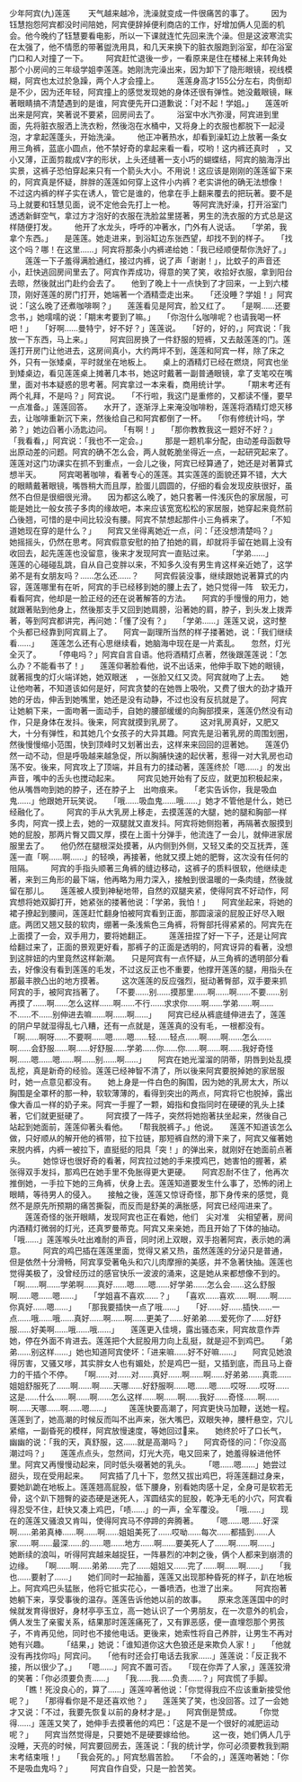 少年阿宾(九)莲莲 
　　天气越来越冷，洗澡就变成一件很痛苦的事了。 
　　因为钰慧抱怨阿宾都没时间陪她，阿宾便辞掉便利商店的工作，好增加俩人见面的机会。他今晚约了钰慧要看电影，所以一下课就连忙先回来洗个澡。但是这波寒流实在太强了，他不情愿的带著盥洗用具，和几天来换下的脏衣服跑到浴室，却在浴室门口和人对撞了一下。 
　　阿宾赶忙退後一步，一看原来是住在楼梯上来转角处那个小房间的三年级学姐李莲莲。她刚洗完澡出来，因为卸下了隐形眼镜，视线模糊，阿宾也太过於急躁，两个人才会撞上。 
　　莲莲身高才155公分左右，肉倒却是不少，因为还年轻，阿宾撞上的感觉发现她的身体还很有弹性。她没戴眼镜，眯著眼睛搞不清楚遇到的是谁，阿宾便先开口道歉说：「对不起！学姐。」　　莲莲听出来是阿宾，笑著说不要紧，回房间去了。 
　　浴室中水汽弥漫，阿宾进到里面，先将脏衣服洒上洗衣粉，然後泡在水桶中，又将身上的衣服也都脱下一起浸泡，才拿起莲蓬头，开始洗澡。 
　　他正冲著热水，却看到澡缸边上放著一条女用三角裤，蓝底小圆点，他不禁好奇的拿起来看一看，哎哟！这内裤还真时　，又小又薄，正面剪裁成V字的形状，上头还缝著一支小巧的蝴蝶结，阿宾的脑海浮出实景，这裤子恐怕穿起来只有一个箭头大小。不用说！这应该是刚刚的莲莲留下来的，阿宾真是怀疑，胖胖的莲莲如何穿上这件小内裤？老实讲他的确无法想像！　　不过这内裤的样子实在诱人，管它是谁的，他拿在手上翻来覆去的把玩著。要不是马上就要和钰慧见面，说不定他会先打上一枪。 
　　等阿宾洗好澡，打开浴室门透透新鲜空气，拿过方才泡好的衣服在洗脸盆里搓著，男生的洗衣服的方式总是这样随便打发。 
　　他开了水龙头，呼呼的冲著水，门外有人说话。　　「学弟，我拿个东西。」　　是莲莲。她走进来，到浴缸边东张西望，却找不到的样子。　　「找这个吗？哪！在这里……」阿宾将那条小内裤递给她：「我已经顺便帮你洗好了。」 
　　莲莲一下子羞得满脸通红，接过内裤，说了声「谢谢！」，比蚊子的声音还小，赶快逃回房间里去了。阿宾作弄成功，得意的笑了笑，收拾好衣服，拿到阳台去晾，然後就出门赴约会去了。　　他到了晚上十一点快到了才回来，一上到六楼顶，刚好莲莲的房门打开，她端著一个酒精壶走出来。　　「还没睡？学姐！」阿宾说：「这么晚了还煮咖啡啊？」　　莲莲看见是阿宾，脸又红了。　　「是啊……还要念书，」她嚅嚅的说：「期末考要到了嘛。」　　「你泡什么咖啡呢？也请我喝一杯吧！」　　「好啊……曼特宁，好不好？」莲莲说。　　「好的，好的，」阿宾说：「我放一下东西，马上来。」 
　　阿宾回房换了一件舒服的短裤，又去敲莲莲的门。莲莲打开房门让他进去，这房间真小，大约两坪不到，莲莲和阿宾一样，除了床之外，只有一张矮桌，平时就坐在地板上。　　桌上的酒精灯已经在燃烧，阿宾也坐到矮桌边，看见莲莲桌上摊著几本书，她这时戴著一副普通眼镜，拿了支笔咬在嘴里，面对书本疑惑的思考著。阿宾拿过一本来看，商用统计学。 
　　「期末考还有两个礼拜，不是吗？」阿宾说。　　「不行啦，我这门是重修的，又都读不懂，要早一点准备。」莲莲回答。　　水开了，逐渐浮上来淹没咖啡粉，莲莲将酒精灯熄灭移去，让咖啡重新沉下来，然後给自己和阿宾都倒了一杯。　　「你有修统计吗，学弟？」她边舀著小汤匙边问。　　「有啊！」　　「那你教教我这一题好不好？」　　「我看看，」阿宾说：「我也不一定会。」 
　　那是一题机率分配，由动差母函数导出原动差的问题。阿宾的确不怎么会，两人就乾脆坐得近一点，一起研究起来了。莲莲对这门功课实在抓不到重点，一会儿之後，阿宾已经算通了，她还是对著算式想半天。 
　　阿宾喝著咖啡，看著专心的莲莲。其实莲莲的面貌还算不错，大大的眼睛戴著眼镜，嘴唇稍大而且厚，脸蛋儿圆圆的，仔细的看会发现皮肤很好，虽然不白但是很细很光滑。　　因为都这么晚了，她只套著一件浅灰色的家居服，可能是她比一般女孩子多肉的缘故吧，本来应该宽宽松松的家居服，她穿起来竟然前凸後翘，可惜的是中间比较没有腰。阿宾不禁想起那件小三角裤来了。 
　　「不知道她现在穿的是什么？」　　阿宾又坐得离她近一点，问：「还没想清楚吗？」　　她摇摇头，仍然在思考。阿宾假意安慰的拍了拍她的肩，却就将手留在她肩上没有收回去，起先莲莲也没留意，後来才发现阿宾一直贴过来。 
　　「学弟……」　　莲莲的心碰碰乱跳，自从自己变胖以来，不知多久没有男生肯这样亲近她了，这学弟不是有女朋友吗？……怎么还……？　　阿宾假装没事，继续跟她说著算式的内容，莲莲哪里有在听，阿宾的手已经移到她的腰上去了，她只觉得一阵　软无力，看看阿宾，他却是一脸正经的还在说著解答的方法。　　阿宾的手慢慢的用力，她就跟著贴到他身上，然後那支手又回到她肩膀，沿著她的肩，脖子，到头发上拨弄著，等到阿宾都讲完，再问她：「懂了没有？」　　「学弟……」莲莲又说，这时整个头都已经靠到阿宾肩上了。　　阿宾一副理所当然的样子搂著她，说：「我们继续看……」　　莲莲怎么还有心思继续看，她脑海中现在是一片紊乱。　　忽然，灯光全灭了。 
　　「停电吗？」阿宾自言自语。他将酒精灯点著，然後跟莲莲说：「怎么办？不能看书了！」　　莲莲仰著脸看他，说不出话来，他伸手取下她的眼镜，就著摇曳的灯火端详她，她双眼迷　，一张脸又红又烫。阿宾就吻了上去。　　她让他吻著，不知道该如何是好，阿宾贪婪的在她唇上吸吮，又费了很大的劲才撬开她的牙齿，伸舌到她嘴里，她还是没有动静，不过也没有反抗就是了。 
　　阿宾让她躺下来，一面吻著一面动手，自她的腰部缓缓的向胸部摸来，莲莲仍然没有动作，只是身体在发抖。後来，阿宾就摸到乳房了。 
　　这对乳房真好，又肥又大，十分有弹性，和其她几个女孩子的大异其趣。阿宾先是沿著乳房的周围划圈，然後慢慢缩小范围，快到顶峰时又划著出去，这样来来回回的逗著她。　　莲莲仍然一动不动，但是呼吸越来越急促，所以胸脯快速的起伏著，惹得一对大乳房也动荡不安。後来，阿宾攻上了顶端，并且有力的揉动著，莲莲终於「嗯……」的发出声音，嘴中的舌头也搅动起来。 
　　阿宾见她开始有了反应，就更加积极起来，他从嘴唇吻到她的脖子，还在脖子上　出吻痕来。　　「老实告诉你，我是吸血鬼……」他跟她开玩笑说。　　「哦……吸血鬼……哦……」她才不管他是什么，她已经融化了。 
　　阿宾的手从大乳房上移走，去摸莲莲的大腿，她的腿和胸部一样多肉，阿宾一摸上去，她的一双腿就又直发抖。阿宾将她侧抱著，再隔著衣服摸到她的屁股，那两片臀又圆又厚，摸在上面十分弹手，他流连了一会儿，就伸进家居服里去了。　　他仍然在腿根深处摸著，从内侧到外侧，又轻又柔的交互抚弄，莲莲一直「啊……啊……」的轻唤，再接著，他就又摸上她的肥臀，这次没有任何的阻隔。 
　　阿宾的手指头顺著三角裤的缝边移动，这裤子的质料很软，他继续走著，来到三角形的最下端，他再略为用力深入，接触到很温暖的一条肉缝，然後就留在那儿。　　莲莲被人摸到神秘地带，自然的双腿夹紧，使得阿宾不好动作，阿宾想将她双脚打开，她紧张的搂著他说：「学弟，我怕！」　　阿宾坐起来，将她的裙子撩起到腰间，莲莲赶忙翻身怕被阿宾看到正面，那圆滚滚的屁股正好尽入眼底。两团又翘又鼓的软肉，绷著一条浅紫色三角裤，将臀部托得紧紧的。阿宾先在上面摸了一会，双手用力，要将她翻正。 
　　莲莲扭捏了好一下子，还是让阿宾给翻过来了，正面的景观更好看，那裤子的正面是透明的，阿宾讶异的看著，没想到这胖妞的内里竟然这样新潮。　　只是阿宾有一点怀疑，从三角裤的透明部分看去，好像没有看到莲莲的毛发，不过这反正也不重要，他撑开莲莲的腿，用指头在那最丰腴凸出的地方摸著。 
　　这次莲莲的反应强烈，挺动著臀部，双手要来抓阿宾的手，被阿宾挡著了。　　「不要……别……摸那里……啊……啊……不要……别再摸了……啊……怎么这样……啊……不行……求求你……啊……学弟……啊……不……不……别伸进去嘛……啊……啊……」　　阿宾已经从裤底缝伸进去了，莲莲的阴户早就湿得乱七八糟，还有一点就是，莲莲真的没有毛，一根都没有。　　「啊……啊呀……不要啊……嗯……嗯……轻……轻点……啊……啊……怎么……啊……会舒服……啊……好舒服……学弟……你……你……啊……啊……我好奇怪啊……嗯……嗯……啊……别……啊……」　　阿宾在她光溜溜的阴蒂，阴唇到处乱摸乱挖，真是新奇的经验。莲莲已经神智不清了，所以後来阿宾要脱掉她的家居服时，她一点意见都没有。　　她上身是一件白色的胸围，因为她的乳房太大，所以胸围是全罩杯的那一种，软软薄薄的，看得到突出的两点，阿宾将它也脱掉，露出像大香瓜一样的奶子来。阿宾一手握了一颗，姆指和食指同时在硬硬的乳头上揉著，它们就更挺硬了。 
　　阿宾摸了一阵子，突然将她抱著扶坐起来，然後自己站起到她面前，莲莲仰著头看他。　　「帮我脱裤子。」他说。　　莲莲不知道该怎么做，只好顺从的解开他的裤带，拉下拉链，那短裤自然的滑下来了，阿宾又催著她来脱内裤，内裤一被拉下，直挺挺的阳具「突！」的弹出来，就刚好在她面前点著头。 
　　她惊讶也很好奇的看著，阿宾拉过她的手来摸鸡巴，她害怕的握著，紧张得双手发抖，那鸡巴在她手里不免胀得更大更硬。　　阿宾忍耐不住了，他再次推倒她，一手拉下她的三角裤，伏身上去。莲莲知道要发生什么事了，恐怖的闭上眼睛，等待男人的侵入。　　接触之後，莲莲又惊讶奇怪，那下身传来的感觉，竟然不是原先所预期的痛苦撕裂，而反而是舒美的满胀感，阿宾已经闯进来了。 
　　莲莲奇怪的张开眼睛，发现阿宾也正在看她，他们　尖对准　尖相望著，房间内酒精灯微弱的灯光，还真罗曼蒂克。阿宾又来亲她，而且开始了下体的抽动。　　「哦……」莲莲喉头吐出难耐的声音，同时闭上双眼，双手抱著阿宾，表示她的满意。 
　　阿宾的鸡巴插在莲莲里面，觉得又紧又热，虽然莲莲的分泌只是普通，但是依然十分滑畅，阿宾享受著龟头和穴儿肉摩擦的美感，并不急著快抽。莲莲也觉得美极了，没曾经历过的感官快乐一波波的涌来，这是她从来都想像不到的。　　「啊……啊……学弟啊……真好……嗯……嗯……好学弟……怎么会……这么舒服啊……嗯……嗯……」　　「学姐喜不喜欢……？」　　「喜欢……喜欢……啊……啊……你真好……嗯……」　　「那我要插快一点了哦……」　　「好……好……插快……一点……哦……哦……真好……啊……啊……更美了……好弟弟……爱死你了……好舒服……好美啊……哦……哦……」　　莲莲更入佳境，露出骚态来，阿宾故意作弄她，停在外面不肯进去。莲莲把个大屁股用力向上乱挺，就是迎不到鸡巴。　　「弟弟……别这样……」她也知道阿宾使坏：「进来嘛……好不好嘛……」　　阿宾见她浪得厉害，又骚又嗲，其实胖女人也有媚处，於是鸡巴一挺，又插到底，而且马上奋力的干插个不停。　　「啊……对……对……真好……啊……啊……好弟弟……真乖……姐姐舒服死了……啊……啊……天哪……好舒服啊……嗯……嗯……哎呀……哎呀……这是……什么……啊……啊……怎么这样……啊……啊……我好……奇怪……啊……啊……天哪……啊……嗯……」 
　　莲莲快要高潮了，阿宾更快马加鞭，送她一程。　　莲莲到了，她高潮的时候反而叫不出声来，张大嘴巴，双眼失神，腰杆悬空，穴儿紧缩，一副昏死的模样，阿宾放慢速度，等她回过来。　　她终於吁了口长气，幽幽的说：「我的天，真舒服，这……就是高潮吗？」　　阿宾奇怪的问：「你没高潮过吗？」　　莲莲点点头，忽然间，灯光大亮，电又回来了，她羞得躲进他怀里。阿宾又再慢慢动起来，同时低头啜著她的乳头。 
　　「嗯……嗯……」她尝过甜头，现在受用起来。　　阿宾插了几十下，忽然又拔出鸡巴，将莲莲翻过身来，要她趴跪在地板上。莲莲翘高屁股，低下腰身，别看她肉感十足，全身可是软若无骨，这个趴下翘臀的姿态硬是迷死人，浑圆结实的屁股，乾净无毛的小穴，阿宾看得忍受不住，赶快又凑上鸡巴，「啧……」的一声，全军覆没。　　「哦……」　　现在的莲莲又骚浪又肯叫，使得阿宾马不停蹄的奔腾著。 
　　「嗯……嗯……好深啊……弟弟真棒……啊……啊……姐姐美死了……哎呦……每次……都插到……人家……啊……最深……的……嗯……地方……啊……要美死人了……啊……啊……」　　她断续的浪叫，听得阿宾越来越捉狂，一阵暴烈的冲刺之後，俩个人都来到崩溃的边缘。　　「啊……啊……弟弟……完了……姐姐又……完了……啊……啊……」　　「我也……要射了……」　　她们同时一起抽蓄，莲莲又出现那种昏死的样子，趴在地板上。阿宾鸡巴头猛胀，他将它抵实花心，一番喷洒，也泄了出来。 
　　阿宾抱著她躺下来，享受事後的温存。莲莲告诉他她以前的故事。　　原来念莲莲国中的时候就发育得很好，身材亭亭玉立，高一她认识了一个男朋友，在一次意外的机会，俩人发生了亲蜜关系，结果那时莲莲痛死了，又有罪恶感，便一直埋怨那个男孩子，不肯再见他，同时也不接他电话。更後来，她索性将自己养胖，让男生不再对她有兴趣。 
　　「结果，」她说：「谁知道你这大色狼还是来欺负人家！」　　「他就没有再找你吗」阿宾问。　　「他有时还会打电话去我家……」莲莲说：「反正我不接，所以很少了。」　　「嗯……」阿宾不置可否。　　「现在你弄了人家，」莲莲狡滑的笑著：「你必须要负责……」　　「我……我……负责……？」阿宾慌了手脚。 
　　「瞧！死没良心的，算了……」莲莲啐著他说：「你觉得我应不应该重新接受他呢？」　　「那得看你是不是还喜欢他？」　　莲莲笑了笑，也没回答。过了一会她才又说：「不过，我要先恢复以前的身材才是。」　　阿宾倒是赞成。 
　　「你觉得……」莲莲又笑了，她伸手去摸著他的鸡巴：「这是不是一个很好的减肥运动呢？」　　阿宾当然觉得是，只要她不是硬要嫁给他。 
　　这一夜，她们俩人几乎没睡，天亮的时候，阿宾要回房去，莲莲说：「我的统计学，你可必须要教我到期末考结束哦！」　　「我会死的。」阿宾愁眉苦脸。　　「不会的，」莲莲吻著她：「你不是吸血鬼吗？」 
　　阿宾自作自受，只是一脸苦笑。 
